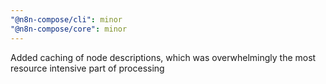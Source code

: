 ```yaml
---
"@n8n-compose/cli": minor
"@n8n-compose/core": minor
---
```


Added caching of node descriptions, which was overwhelmingly the most resource intensive part of processing
